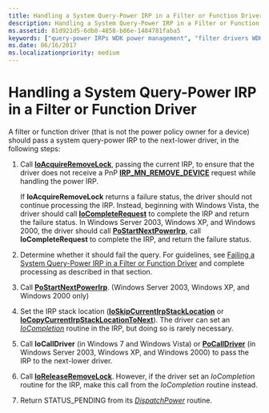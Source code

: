 ```yaml
---
title: Handling a System Query-Power IRP in a Filter or Function Driver
description: Handling a System Query-Power IRP in a Filter or Function Driver
ms.assetid: 81d921d5-6db8-4858-b86e-1484781faba5
keywords: ["query-power IRPs WDK power management", "filter drivers WDK power management", "function drivers WDK power management"]
ms.date: 06/16/2017
ms.localizationpriority: medium
---
```


# Handling a System Query-Power IRP in a Filter or Function Driver





A filter or function driver (that is not the power policy owner for a device) should pass a system query-power IRP to the next-lower driver, in the following steps:

1.  Call [**IoAcquireRemoveLock**](https://docs.microsoft.com/windows-hardware/drivers/ddi/wdm/nf-wdm-ioacquireremovelock), passing the current IRP, to ensure that the driver does not receive a PnP [**IRP\_MN\_REMOVE\_DEVICE**](https://docs.microsoft.com/windows-hardware/drivers/kernel/irp-mn-remove-device) request while handling the power IRP.

    If **IoAcquireRemoveLock** returns a failure status, the driver should not continue processing the IRP. Instead, beginning with Windows Vista, the driver should call [**IoCompleteRequest**](https://docs.microsoft.com/windows-hardware/drivers/ddi/wdm/nf-wdm-iocompleterequest) to complete the IRP and return the failure status. In Windows Server 2003, Windows XP, and Windows 2000, the driver should call [**PoStartNextPowerIrp**](https://docs.microsoft.com/windows-hardware/drivers/ddi/ntifs/nf-ntifs-postartnextpowerirp), call **IoCompleteRequest** to complete the IRP, and return the failure status.

2.  Determine whether it should fail the query. For guidelines, see [Failing a System Query-Power IRP in a Filter or Function Driver](failing-a-system-query-power-irp-in-a-filter-or-function-driver.md) and complete processing as described in that section.

3.  Call [**PoStartNextPowerIrp**](https://docs.microsoft.com/windows-hardware/drivers/ddi/ntifs/nf-ntifs-postartnextpowerirp). (Windows Server 2003, Windows XP, and Windows 2000 only)

4.  Set the IRP stack location ([**IoSkipCurrentIrpStackLocation**](https://docs.microsoft.com/windows-hardware/drivers/kernel/mm-bad-pointer) or [**IoCopyCurrentIrpStackLocationToNext**](https://docs.microsoft.com/windows-hardware/drivers/ddi/wdm/nf-wdm-iocopycurrentirpstacklocationtonext)). The driver can set an [*IoCompletion*](https://docs.microsoft.com/windows-hardware/drivers/ddi/wdm/nc-wdm-io_completion_routine) routine in the IRP, but doing so is rarely necessary.

5.  Call **IoCallDriver** (in Windows 7 and Windows Vista) or [**PoCallDriver**](https://docs.microsoft.com/windows-hardware/drivers/ddi/ntifs/nf-ntifs-pocalldriver) (in Windows Server 2003, Windows XP, and Windows 2000) to pass the IRP to the next-lower driver.

6.  Call [**IoReleaseRemoveLock**](https://docs.microsoft.com/windows-hardware/drivers/ddi/wdm/nf-wdm-ioreleaseremovelock). However, if the driver set an *IoCompletion* routine for the IRP, make this call from the *IoCompletion* routine instead.

7.  Return STATUS\_PENDING from its [*DispatchPower*](https://docs.microsoft.com/windows-hardware/drivers/ddi/wdm/nc-wdm-driver_dispatch) routine.

 

 




